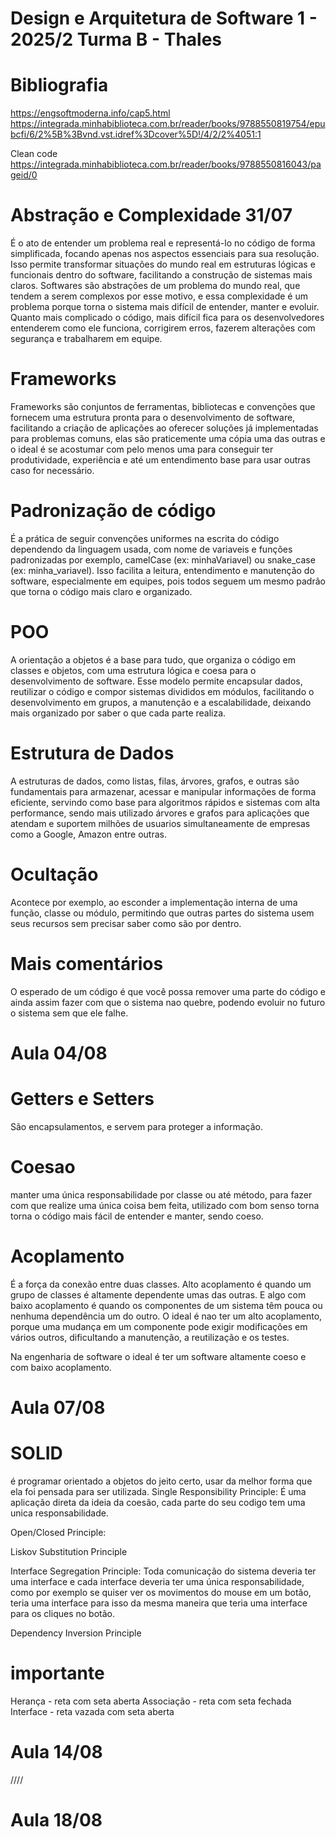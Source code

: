 # Design e Arquitetura de Software 1 - 2025/2 Turma B - Thales

# Bibliografia
https://engsoftmoderna.info/cap5.html
https://integrada.minhabiblioteca.com.br/reader/books/9788550819754/epubcfi/6/2%5B%3Bvnd.vst.idref%3Dcover%5D!/4/2/2%4051:1

Clean code https://integrada.minhabiblioteca.com.br/reader/books/9788550816043/pageid/0

# Abstração e Complexidade 31/07
É o ato de entender um problema real e representá-lo no código de forma simplificada, focando apenas nos aspectos essenciais para sua resolução.  Isso permite transformar situações do mundo real em estruturas lógicas e funcionais dentro do software, facilitando a construção de sistemas mais claros. Softwares são abstrações de um problema do mundo real, que tendem a serem complexos por esse motivo, e essa complexidade é um problema porque torna o sistema mais difícil de entender, manter e evoluir. Quanto mais complicado o código, mais difícil fica para os desenvolvedores entenderem como ele funciona, corrigirem erros, fazerem alterações com segurança e trabalharem em equipe.

# Frameworks 
Frameworks são conjuntos de ferramentas, bibliotecas e convenções que fornecem uma estrutura pronta para o desenvolvimento de software, facilitando a criação de aplicações ao oferecer soluções já implementadas para problemas comuns, elas são praticemente uma cópia uma das outras e o ideal é se acostumar com pelo menos uma para conseguir ter produtividade, experiência e até um entendimento base para usar outras caso for necessário.

# Padronização de código
É a prática de seguir convenções uniformes na escrita do código dependendo da linguagem usada, com nome de variaveis e funções padronizadas por exemplo, camelCase (ex: minhaVariavel) ou snake_case (ex: minha_variavel). Isso facilita a leitura, entendimento e manutenção do software, especialmente em equipes, pois todos seguem um mesmo padrão que torna o código mais claro e organizado.

# POO
A orientação a objetos é a base para tudo, que organiza o código em classes e objetos, com uma estrutura lógica e coesa para o desenvolvimento de software. Esse modelo permite encapsular dados, reutilizar o código e compor sistemas divididos em módulos, facilitando o desenvolvimento em grupos, a manutenção e a escalabilidade, deixando mais organizado por saber o que cada parte realiza.  

# Estrutura de Dados
A estruturas de dados, como listas, filas, árvores, grafos, e outras são fundamentais para armazenar, acessar e manipular informações de forma eficiente, servindo como base para algoritmos rápidos e sistemas com alta performance, sendo mais utilizado árvores e grafos para aplicações que atendam e suportem milhões de usuarios simultaneamente de empresas como a Google, Amazon entre outras. 

# Ocultação
Acontece por exemplo, ao esconder a implementação interna de uma função, classe ou módulo, permitindo que outras partes do sistema usem seus recursos sem precisar saber como são por dentro.

# Mais comentários
 O esperado de um código é que você possa remover uma parte do código e ainda assim fazer com que o sistema nao quebre, podendo evoluir no futuro o sistema sem que ele falhe.


# Aula 04/08

# Getters e Setters
 São encapsulamentos, e servem para proteger a informação.

# Coesao
manter uma única responsabilidade por classe ou até método, para fazer com que realize uma única coisa bem feita, utilizado com bom senso torna torna o código mais fácil de entender e manter, sendo coeso.

# Acoplamento 
É a força da conexão entre duas classes. Alto acoplamento é quando um grupo de classes é altamente dependente umas das outras. E algo com baixo acoplamento é quando os componentes de um sistema têm pouca ou nenhuma dependência um do outro. O ideal é nao ter um alto acoplamento, porque uma mudança em um componente pode exigir modificações em vários outros, dificultando a manutenção, a reutilização e os testes.

Na engenharia de software o ideal é ter um software altamente coeso e com baixo acoplamento.

# Aula 07/08

# SOLID
é programar orientado a objetos do jeito certo, usar da melhor forma que ela foi pensada para ser utilizada.
Single Responsibility Principle: É uma aplicação direta da ideia da coesão, cada parte do seu codigo tem uma unica responsabilidade.

Open/Closed Principle:

Liskov Substitution Principle

Interface Segregation Principle: Toda comunicação do sistema deveria ter uma interface e cada interface deveria ter uma única responsabilidade, como por exemplo se quiser ver os movimentos do mouse em um botão, teria uma interface para isso da mesma maneira que teria uma interface para os cliques no botão.

Dependency Inversion Principle

# importante
Herança - reta com seta aberta
Associação - reta com seta fechada 
Interface - reta  vazada com seta aberta 

# Aula 14/08

////


# Aula 18/08




